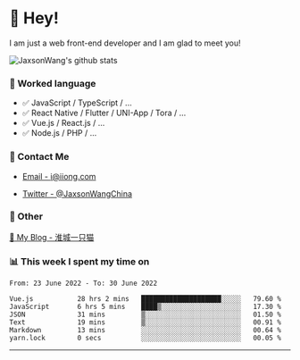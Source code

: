 # 👋 Hey!

I am just a web front-end developer and I am glad to meet you!

![JaxsonWang's github stats](https://github-readme-stats.vercel.app/api?username=JaxsonWang&&show_icons=true&&title_color=1abc9c&&icon_color=1abc9c)


### 📝 Worked language

- ✅ JavaScript / TypeScript / ...
- ✅ React Native / Flutter / UNI-App / Tora / ...
- ✅ Vue.js / React.js / ...
- ✅ Node.js / PHP / ...

### 📮 Contact Me

- [Email - i@iiong.com](mailto:i@iiong.com)

- [Twitter - @JaxsonWangChina](https://twitter.com/JaxsonWangChina)

### 🤪 Other

[📌 My Blog - 淮城一只猫](https://iiong.com)

### 📊 This week I spent my time on

<!--START_SECTION:waka-->

```text
From: 23 June 2022 - To: 30 June 2022

Vue.js           28 hrs 2 mins   ████████████████████░░░░░   79.60 %
JavaScript       6 hrs 5 mins    ████▒░░░░░░░░░░░░░░░░░░░░   17.30 %
JSON             31 mins         ▒░░░░░░░░░░░░░░░░░░░░░░░░   01.50 %
Text             19 mins         ▒░░░░░░░░░░░░░░░░░░░░░░░░   00.91 %
Markdown         13 mins         ░░░░░░░░░░░░░░░░░░░░░░░░░   00.64 %
yarn.lock        0 secs          ░░░░░░░░░░░░░░░░░░░░░░░░░   00.05 %
```

<!--END_SECTION:waka-->

---

